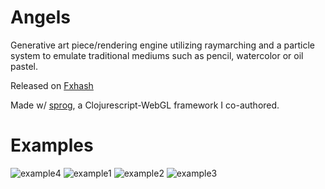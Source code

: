 # Angels
Generative art piece/rendering engine utilizing raymarching and a particle system to emulate traditional mediums such as pencil, watercolor or oil pastel.

Released on [Fxhash](https://www.fxhash.xyz/generative/25566)

Made w/ [sprog](https://github.com/Ella-Hoeppner/sprog), a Clojurescript-WebGL framework I co-authored. 

# Examples
![example4](https://github.com/FayCarsons/Angels/assets/95594152/6c5e695c-1dc5-4f20-8109-d553babb4e3a)
![example1](https://github.com/FayCarsons/Angels/assets/95594152/0bf9cf4e-4e93-47c0-b85d-ff0d91385d6d)
![example2](https://github.com/FayCarsons/Angels/assets/95594152/c95093e1-5e96-4695-8b23-35992ef80c75)
![example3](https://github.com/FayCarsons/Angels/assets/95594152/488054ca-516e-4077-82ed-6b3b7597701b)

